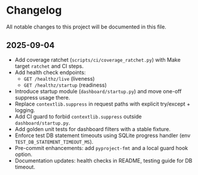 # Changelog

All notable changes to this project will be documented in this file.

## 2025-09-04

- Add coverage ratchet (`scripts/ci/coverage_ratchet.py`) with Make target `ratchet` and CI steps.
- Add health check endpoints:
  - `GET /healthz/live` (liveness)
  - `GET /healthz/startup` (readiness)
- Introduce startup module (`dashboard/startup.py`) and move one-off suppress usage there.
- Replace `contextlib.suppress` in request paths with explicit try/except + logging.
- Add CI guard to forbid `contextlib.suppress` outside `dashboard/startup.py`.
- Add golden unit tests for dashboard filters with a stable fixture.
- Enforce test DB statement timeouts using SQLite progress handler (env `TEST_DB_STATEMENT_TIMEOUT_MS`).
- Pre-commit enhancements: add `pyproject-fmt` and a local guard hook option.
- Documentation updates: health checks in README, testing guide for DB timeout.

